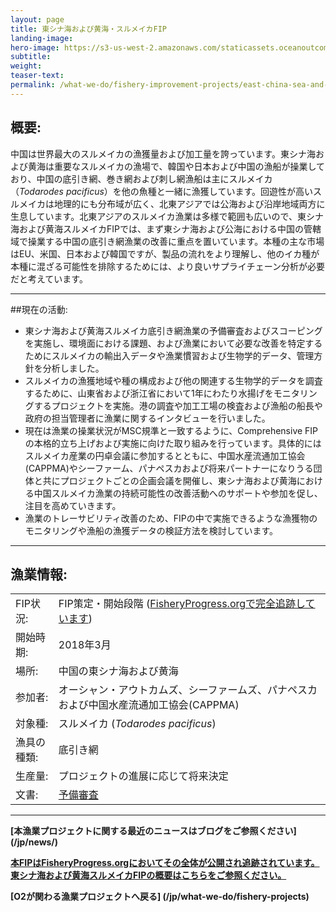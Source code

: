 ```yaml
---
layout: page 
title: 東シナ海および黄海・スルメイカFIP
landing-image:
hero-image: https://s3-us-west-2.amazonaws.com/staticassets.oceanoutcomes.org/hero+photos/east-china-sea-and-yellow-sea-squid-hero.jpg
subtitle:
weight: 
teaser-text:
permalink: /what-we-do/fishery-improvement-projects/east-china-sea-and-yellow-sea-squid
---
```

<h2>概要:</h2>

中国は世界最大のスルメイカの漁獲量および加工量を誇っています。東シナ海および黄海は重要なスルメイカの漁場で、韓国や日本および中国の漁船が操業しており、中国の底引き網、巻き網および刺し網漁船は主にスルメイカ（*Todarodes pacificus*）を他の魚種と一緒に漁獲しています。回遊性が高いスルメイカは地理的にも分布域が広く、北東アジアでは公海および沿岸地域両方に生息しています。北東アジアのスルメイカ漁業は多様で範囲も広いので、東シナ海および黄海スルメイカFIPでは、まず東シナ海および公海における中国の管轄域で操業する中国の底引き網漁業の改善に重点を置いています。本種の主な市場はEU、米国、日本および韓国ですが、製品の流れをより理解し、他のイカ種が本種に混ざる可能性を排除するためには、より良いサプライチェーン分析が必要だと考えています。

---

##現在の活動:

* 東シナ海および黄海スルメイカ底引き網漁業の予備審査およびスコーピングを実施し、環境面における課題、および漁業において必要な改善を特定するためにスルメイカの輸出入データや漁業慣習および生物学的データ、管理方針を分析しました。
* スルメイカの漁獲地域や種の構成および他の関連する生物学的データを調査するために、山東省および浙江省において1年にわたり水揚げをモニタリングするプロジェクトを実施。港の調査や加工工場の検査および漁船の船長や政府の担当管理者に漁業に関するインタビューを行いました。 
* 現在は漁業の操業状況がMSC規準と一致するように、Comprehensive FIPの本格的立ち上げおよび実施に向けた取り組みを行っています。具体的にはスルメイカ産業の円卓会議に参加するとともに、中国水産流通加工協会(CAPPMA)やシーファーム、パナペスカおよび将来パートナーになりうる団体と共にプロジェクトごとの企画会議を開催し、東シナ海および黄海における中国スルメイカ漁業の持続可能性の改善活動へのサポートや参加を促し、注目を高めていきます。
* 漁業のトレーサビリティ改善のため、FIPの中で実施できるような漁獲物のモニタリングや漁船の漁獲データの検証方法を検討しています。

---

<h2>漁業情報:</h2>

|||
| :--- | --- |
| FIP状況: | FIP策定・開始段階 (<a href="https://fisheryprogress.org/fip-profile/east-china-sea-and-yellow-sea-japanese-flying-squid-trawl" target="_blank">FisheryProgress.orgで完全追跡しています</a>) |
| 開始時期: | 2018年3月 |
| 場所: | 中国の東シナ海および黄海 |
| 参加者: | オーシャン・アウトカムズ、シーファームズ、パナペスカおよび中国水産流通加工協会(CAPPMA) |
| 対象種: | スルメイカ (*Todarodes pacificus*) |
| 漁具の種類: | 底引き網 |
| 生産量: | プロジェクトの進展に応じて将来決定 |
| 文書: | <a href="https://s3-us-west-2.amazonaws.com/staticassets.oceanoutcomes.org/supporting+documents/Fishery+Project+Resources/EastChinaAndYellowSeaJFSPreassessment2016.pdf" target="_blank">予備審査</a> |

---

**[本漁業プロジェクトに関する最近のニュースはブログをご参照ください] (/jp/news/)**

<a href="https://fisheryprogress.org/fip-profile/east-china-sea-and-yellow-sea-japanese-flying-squid-trawl" target="_blank">**本FIPはFisheryProgress.orgにおいてその全体が公開され追跡されています。東シナ海および黄海スルメイカFIPの概要はこちらをご参照ください。**</a>

**[O2が関わる漁業プロジェクトへ戻る] (/jp/what-we-do/fishery-projects)** 
